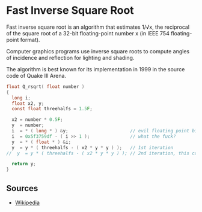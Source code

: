 Fast Inverse Square Root
===

Fast inverse square root is an algorithm that estimates 1/√x, the reciprocal of the square root of a 32-bit floating-point number x (in IEEE 754 floating-point format).

Computer graphics programs use inverse square roots to compute angles of incidence and reflection for lighting and shading.

The algorithm is best known for its implementation in 1999 in the source code of Quake III Arena.

```c
float Q_rsqrt( float number )
{
  long i;
  float x2, y;
  const float threehalfs = 1.5F;

  x2 = number * 0.5F;
  y  = number;
  i  = * ( long * ) &y;                       // evil floating point bit level hacking
  i  = 0x5f3759df - ( i >> 1 );               // what the fuck?
  y  = * ( float * ) &i;
  y  = y * ( threehalfs - ( x2 * y * y ) );   // 1st iteration
//  y  = y * ( threehalfs - ( x2 * y * y ) ); // 2nd iteration, this can be removed

  return y;
}
```

Sources
---

- [Wikipedia](https://en.wikipedia.org/wiki/Fast_inverse_square_root)
